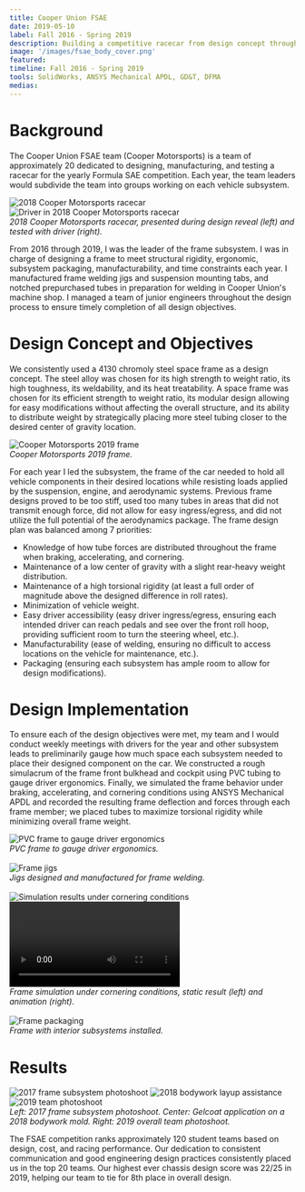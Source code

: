 ```yaml
---
title: Cooper Union FSAE
date: 2019-05-10
label: Fall 2016 - Spring 2019
description: Building a competitive racecar from design concept through production
image: '/images/fsae_body_cover.png'
featured:
timeline: Fall 2016 - Spring 2019
tools: SolidWorks, ANSYS Mechanical APDL, GD&T, DFMA
medias:
---
```

# Background

The Cooper Union FSAE team (Cooper Motorsports) is a team of approximately 20 dedicated to designing, manufacturing, and testing a racecar for the yearly Formula SAE competition. Each year, the team leaders would subdivide the team into groups working on each vehicle subsystem.

<div class="gallery-box">
  <div class="gallery_two">
    <img src="/images/fsae_frame_presented.png" loading="lazy" alt="2018 Cooper Motorsports racecar">
    <img src="/images/fsae_driving.png" loading="lazy" alt="Driver in 2018 Cooper Motorsports racecar">
  </div>
  <em>2018 Cooper Motorsports racecar, presented during design reveal (left) and tested with driver (right).</em>
</div>

From 2016 through 2019, I was the leader of the frame subsystem. I was in charge of designing a frame to meet structural rigidity, ergonomic, subsystem packaging, manufacturability, and time constraints each year. I manufactured frame welding jigs and suspension mounting tabs, and notched prepurchased tubes in preparation for welding in Cooper Union's machine shop. I managed a team of junior engineers throughout the design process to ensure timely completion of all design objectives.

# Design Concept and Objectives

We consistently used a 4130 chromoly steel space frame as a design concept. The steel alloy was chosen for its high strength to weight ratio, its high toughness, its weldability, and its heat treatability. A space frame was chosen for its efficient strength to weight ratio, its modular design allowing for easy modifications without affecting the overall structure, and its ability to distribute weight by strategically placing more steel tubing closer to the desired center of gravity location.

<div class="gallery-box">
  <div class="gallery_two">
    <img src="/images/fsae_frame.png" loading="lazy" alt="Cooper Motorsports 2019 frame">
  </div>
  <em>Cooper Motorsports 2019 frame.</em>
</div>

For each year I led the subsystem, the frame of the car needed to hold all vehicle components in their desired locations while resisting loads applied by the suspension, engine, and aerodynamic systems. Previous frame designs proved to be too stiff, used too many tubes in areas that did not transmit enough force, did not allow for easy ingress/egress, and did not utilize the full potential of the aerodynamics package. The frame design plan was balanced among 7 priorities:

- Knowledge of how tube forces are distributed throughout the frame when braking, accelerating, and cornering.
- Maintenance of a low center of gravity with a slight rear-heavy weight distribution.
- Maintenance of a high torsional rigidity (at least a full order of magnitude above the designed difference in roll rates).
- Minimization of vehicle weight.
- Easy driver accessibility (easy driver ingress/egress, ensuring each intended driver can reach pedals and see over the front roll hoop, providing sufficient room to turn the steering wheel, etc.).
-  Manufacturability (ease of welding, ensuring no difficult to access locations on the vehicle for maintenance, etc.).
- Packaging (ensuring each subsystem has ample room to allow for design modifications).

# Design Implementation

To ensure each of the design objectives were met, my team and I would conduct weekly meetings with drivers for the year and other subsystem leads to preliminarily gauge how much space each subsystem needed to place their designed component on the car. We constructed a rough simulacrum of the frame front bulkhead and cockpit using PVC tubing to gauge driver ergonomics. Finally, we simulated the frame behavior under braking, accelerating, and cornering conditions using ANSYS Mechanical APDL and recorded the resulting frame deflection and forces through each frame member; we placed tubes to maximize torsional rigidity while minimizing overall frame weight.

<div class="gallery-box">
  <div class="gallery_two">
    <img src="/images/fsae_pvc_frame.png" loading="lazy" alt="PVC frame to gauge driver ergonomics">
  </div>
  <em>PVC frame to gauge driver ergonomics.</em>
</div>

<br />

<div class="gallery-box">
  <div class="gallery_two">
    <img src="/images/fsae_jigs.png" loading="lazy" alt="Frame jigs">
  </div>
  <em>Jigs designed and manufactured for frame welding.</em>
</div>

<br />

<div class="gallery-box">
  <div class="gallery_two">
    <img src="/images/fsae_simulation.png" loading="lazy" alt="Simulation results under cornering conditions">
    <video controls loading="lazy" alt="Simulation animation under cornering conditions">
      <source src="/videos/fsae_animation.mp4" type="video/mp4">
    </video>
  </div>
  <em>Frame simulation under cornering conditions, static result (left) and animation (right).</em>
</div>

<br />

<div class="gallery-box">
  <div class="gallery_two">
    <img src="/images/fsae_frame_packaging.png" loading="lazy" alt="Frame packaging">
  </div>
  <em>Frame with interior subsystems installed.</em>
</div>

# Results

<div class="gallery-box">
  <div class="gallery_three">
    <img src="/images/fsae_photoshoot2.png" loading="lazy" alt="2017 frame subsystem photoshoot">
    <img src="/images/fsae_photoshoot3.png" loading="lazy" alt="2018 bodywork layup assistance">
    <img src="/images/fsae_photoshoot1.png" loading="lazy" alt="2019 team photoshoot">
  </div>
  <em>Left: 2017 frame subsystem photoshoot.
  Center: Gelcoat application on a 2018 bodywork mold.
  Right: 2019 overall team photoshoot.</em>
</div>

The FSAE competition ranks approximately 120 student teams based on design, cost, and racing performance. Our dedication to consistent communication and good engineering design practices consistently placed us in the top 20 teams. Our highest ever chassis design score was 22/25 in 2019, helping our team to tie for 8th place in overall design.
